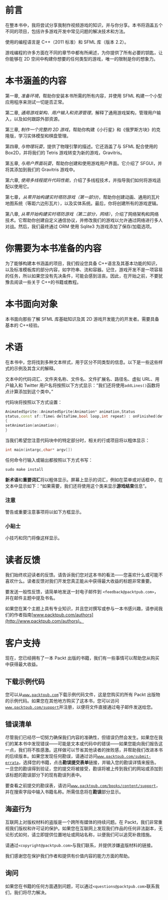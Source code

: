 # 前言

在整本书中，我将尝试分享我制作视频游戏的知识，并与你分享。本书将涵盖五个不同的项目，包括许多游戏开发中常见问题的解决技术和方法。

使用的编程语言是 C++（2011 标准）和 SFML 库（版本 2.2）。

游戏编程的许多方面在不同的章节中都有所阐述，为你提供了所有必要的钥匙，让你能够在 2D 空间中构建你想要的任何类型的游戏，唯一的限制是你的想象力。

# 本书涵盖的内容

第一章, *准备环境*，帮助你安装本书所需的所有内容，并使用 SFML 构建一个小型应用程序来测试一切是否正常。

第二章, *通用游戏架构、用户输入和资源管理*，解释了通用游戏架构，管理用户输入，以及如何跟踪外部资源。

第三章, *制作一个完整的 2D 游戏*，帮助你构建《小行星》和《俄罗斯方块》的克隆版，学习实体模型和棋盘管理。

第四章, *与物理玩耍*，提供了物理引擎的描述。它还涵盖了与 SFML 配合使用的 Box2D，并将我们的 Tetris 游戏转变为新的游戏，Gravitris。

第五章, *与用户界面玩耍*，帮助你创建和使用游戏用户界面。它介绍了 SFGUI，并将其添加到我们的 Gravitris 游戏中。

第六章, *使用多线程提升代码性能*，介绍了多线程技术，并指导我们如何将游戏适配以使用它。

第七章，*从零开始构建实时塔防游戏（第一部分)*，帮助你创建动画、通用的瓦片地图系统（等距六边形瓦片），以及实体系统。最后，你将创建所有的游戏逻辑。

第八章, *从零开始构建实时塔防游戏（第二部分，网络）*，介绍了网络架构和网络技术。它帮助你创建自定义通信协议，并修改我们的游戏以允许通过网络进行多人对战。然后，我们最终通过 ORM 使用 Sqlite3 为游戏添加了保存/加载选项。

# 你需要为本书准备的内容

为了能够构建本书涵盖的项目，我们假设您具备 C++语言及其基本功能的知识，以及标准模板库的部分内容，如字符串、流和容器。记住，游戏开发不是一项容易的任务，所以如果您没有先决条件，可能会感到沮丧。因此，在开始之前，不要犹豫去阅读一些关于 C++的书籍或教程。

# 本书面向对象

本书面向那些了解 SFML 库基础知识及其 2D 游戏开发能力的开发者。需要具备基本的 C++经验。

# 术语

在本书中，您将找到多种文本样式，用于区分不同类型的信息。以下是一些这些样式的示例及其含义的解释。

文本中的代码词汇、文件夹名称、文件名、文件扩展名、路径名、虚拟 URL、用户输入和 Twitter 用户名将按照以下方式显示：“我们还将使用`addLines()`函数将点计算添加到这个类中。”

代码块将按照以下方式设置：

```cpp
AnimatedSprite::AnimatedSprite(Animation* animation,Status
status,const sf::Time& deltaTime,bool loop,int repeat) : onFinished(defaultFunc),_delta(deltaTime),_loop(loop), _repeat(repeat),_status(status)
{
setAnimation(animation);
}
```

当我们希望您注意代码块中的特定部分时，相关的行或项目将以粗体显示：

```cpp
int main(intargc,char* argv[])
```

任何命令行输入或输出都按照以下方式书写：

```cpp
sudo make install

```

**新术语**和**重要词汇**将以粗体显示。屏幕上显示的词汇，例如在菜单或对话框中，在文本中显示如下：“如果需要，我们还将使用这个类来显示**游戏结束**信息”。

### 注意

警告或重要注意事项将以如下方框显示。

### 小贴士

小技巧和窍门将像这样显示。

# 读者反馈

我们始终欢迎读者的反馈。请告诉我们您对这本书的看法——您喜欢什么或可能不喜欢什么。读者反馈对我们开发您真正能从中获得最大收益的标题非常重要。

要发送一般性反馈，请简单地发送一封电子邮件到 `<feedback@packtpub.com>`，并在邮件主题中提及书名。

如果您在某个主题上具有专业知识，并且您对撰写或参与一本书感兴趣，请参阅我们的作者指南[www.packtpub.com/authors](http://www.packtpub.com/authors)。

# 客户支持

现在，您已经拥有了一本 Packt 出版的书籍，我们有一些事情可以帮助您从购买中获得最大收益。

## 下载示例代码

您可以从[`www.packtpub.com`](http://www.packtpub.com)下载示例代码文件，这是您购买的所有 Packt 出版物的示例代码。如果您在其他地方购买了这本书，您可以访问[`www.packtpub.com/support`](http://www.packtpub.com/support)并注册，以便将文件直接通过电子邮件发送给您。

## 错误清单

尽管我们已经尽一切努力确保我们内容的准确性，但错误仍然会发生。如果您在我们的某本书中发现错误——可能是文本或代码中的错误——如果您能向我们报告这一点，我们将不胜感激。这样做可以节省其他读者的挫败感，并帮助我们改进本书的后续版本。如果您发现任何勘误，请通过访问[`www.packtpub.com/submit-errata`](http://www.packtpub.com/submit-errata)，选择您的书籍，点击**勘误提交表单**链接，并输入您的勘误详情来报告。一旦您的勘误得到验证，您的提交将被接受，勘误将被上传到我们的网站或添加到该标题的勘误部分下的现有勘误列表中。

要查看之前提交的勘误表，请访问[`www.packtpub.com/books/content/support`](https://www.packtpub.com/books/content/support)，并在搜索字段中输入书籍名称。所需信息将在**勘误**部分显示。

## 海盗行为

互联网上对版权材料的盗版是一个跨所有媒体的持续问题。在 Packt，我们非常重视我们版权和许可证的保护。如果您在互联网上发现我们作品的任何非法副本，无论形式如何，请立即提供位置地址或网站名称，以便我们可以追究补救措施。

请通过`<copyright@packtpub.com>`与我们联系，并提供涉嫌盗版材料的链接。

我们感谢您在保护我们作者和提供有价值内容的能力方面的帮助。

## 询问

如果您在书籍的任何方面遇到问题，可以通过`<questions@packtpub.com>`联系我们，我们将尽力解决。

